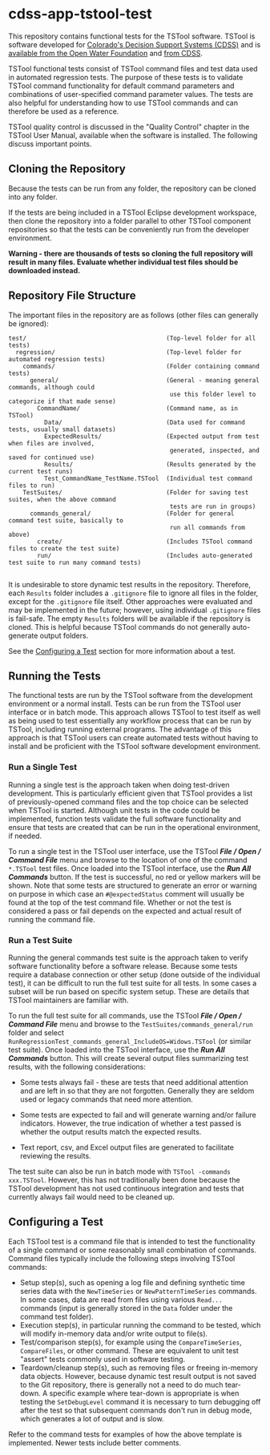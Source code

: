 # cdss-app-tstool-test #

This repository contains functional tests for the TSTool software.  TSTool is software developed for [Colorado's Decision Support Systems (CDSS)](http://cdss.state.co.us) and
is [available from the Open Water Foundation](http://openwaterfoundation.org/software-tools/tstool) and [from CDSS](http://cdss.state.co.us/software/Pages/TSTool.aspx).

TSTool functional tests consist of TSTool command files and test data used in automated regression tests.  The purpose of these tests is to validate TSTool command functionality for default command parameters and combinations of user-specified command parameter values.
The tests are also helpful for understanding how to use TSTool commands and can therefore be used as a reference.

TSTool quality control is discussed in the "Quality Control" chapter in the TSTool User Manual, available when the software is installed.  The following discuss important points.

## Cloning the Repository

Because the tests can be run from any folder, the repository can be cloned into any folder.

If the tests are being included in a TSTool Eclipse development workspace, then clone the repository into a folder parallel to other TSTool component repositories so that the tests can be conveniently run from the developer environment.

**Warning - there are thousands of tests so cloning the full repository will result in many files.  Evaluate whether individual test files should be downloaded instead.**

## Repository File Structure

The important files in the repository are as follows (other files can generally be ignored):

```text
test/                                       (Top-level folder for all tests)
  regression/                               (Top-level folder for automated regression tests)
    commands/                               (Folder containing command tests)
      general/                              (General - meaning general commands, although could
                                             use this folder level to categorize if that made sense)
        CommandName/                        (Command name, as in TSTool)
          Data/                             (Data used for command tests, usually small datasets)
          ExpectedResults/                  (Expected output from test when files are involved,
                                             generated, inspected, and saved for continued use)
          Results/                          (Results generated by the current test runs)
          Test_CommandName_TestName.TSTool  (Individual test command files to run)
    TestSuites/                             (Folder for saving test suites, when the above command
                                             tests are run in groups)
      commands_general/                     (Folder for general command test suite, basically to
                                             run all commands from above)
        create/                             (Includes TSTool command files to create the test suite)
        run/                                (Includes auto-generated test suite to run many command tests)
    
```

It is undesirable to store dynamic test results in the repository.  Therefore, each `Results` folder includes a `.gitignore` file to ignore all files in the folder, except for the `.gitignore` file itself.  Other approaches were evaluated and may be implemented in the future; however, using individual `.gitignore` files is fail-safe.  The empty `Results` folders will be available if the repository is cloned.  This is helpful because TSTool commands do not generally auto-generate output folders.

See the [Configuring a Test](#configuring-a-test) section for more information about a test.

## Running the Tests

The functional tests are run by the TSTool software from the development environment or a normal install.
Tests can be run from the TSTool user interface or in batch mode.
This approach allows TSTool to test itself as well as being used to test essentially any workflow process that can be run by TSTool,
including running external programs.
The advantage of this approach is that TSTool users can create automated tests without having to install
and be proficient with the TSTool software development environment.

### Run a Single Test

Running a single test is the approach taken when doing test-driven development.  This is particularly efficient given that TSTool provides a list of previously-opened command files and the top choice can be selected when TSTool is started.  Although unit tests in the code could be implemented, function tests validate the full software functionality and ensure that tests are created that can be run in the operational environment, if needed.

To run a single test in the TSTool user interface, use the TSTool ***File / Open / Command File*** menu and browse to the location of one of the command `*.TSTool` test files.  Once loaded into the TSTool interface, use the ***Run All  Commands*** button.  If the test is successful, no red or yellow markers will be shown.  Note that some tests are structured to generate an error or warning on purpose in which case an `#@expectedStatus` comment will usually be found at the top of the test command file.
Whether or not the test is considered a pass or fail depends on the expected and actual result of running the command file.

### Run a Test Suite

Running the general commands test suite is the approach taken to verify software functionality before a  software release.  Because some tests require a database connection or other setup (done outside of the individual test), it can be difficult to run the full test suite for all tests.  In some cases a subset will be run based on specific system setup.  These are details that TSTool maintainers are familiar with.

To run the full test suite for all commands, use the TSTool ***File / Open / Command File*** menu and browse to the `TestSuites/commands_general/run` folder and select `RunRegressionTest_commands_general_IncludeOS=Widows.TSTool` (or similar test suite).
Once loaded into the TSTool interface, use the ***Run All Commands*** button.
This will create several output files summarizing test results, with the following considerations:

* Some tests always fail - these are tests that need additional attention and are left in so that they are not forgotten.  Generally they are seldom used or legacy commands that need more attention.

* Some tests are expected to fail and will generate warning and/or failure indicators.  However, the true indication of whether a test passed is whether the output results match the expected results.

* Text report, csv, and Excel output files are generated to facilitate reviewing the results.

The test suite can also be run in batch mode with `TSTool -commands xxx.TSTool`.  However, this has not traditionally been done because the TSTool development has not used continuous integration and tests that currently always fail would need to be cleaned up.

## Configuring a Test

Each TSTool test is a command file that is intended to test the functionality of a single command or some reasonably small combination of commands.  Command files typically include the following steps involving TSTool commands:

* Setup step(s), such as opening a log file and defining synthetic time series data with the `NewTimeSeries` or `NewPatternTimeSeries` commands.  In some cases, data are read from files using various `Read...` commands (input is generally stored in the `Data` folder under the command test folder).
* Execution step(s), in particular running the command to be tested, which will modify in-memory data and/or write output to file(s).
* Test/comparison step(s), for example using the `CompareTimeSeries`, `CompareFiles`, or other command.  These are equivalent to unit test "assert" tests commonly used in software testing.
* Teardown/cleanup step(s), such as removing files or freeing in-memory data objects.  However, because dynamic test result output is not saved to the Git repository, there is generally not a need to do much tear-down.  A specific example where tear-down is appropriate is when testing the `SetDebugLevel` command it is necessary to turn debugging off after the test so that subsequent commands don't run in debug mode, which generates a lot of output and is slow.

Refer to the command tests for examples of how the above template is implemented.  Newer tests include better comments.